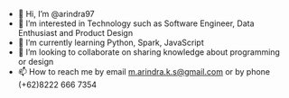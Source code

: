 - 👋 Hi, I’m @arindra97
- 👀 I’m interested in Technology such as Software Engineer, Data Enthusiast and Product Design
- 🌱 I’m currently learning Python, Spark, JavaScript
- 💞️ I’m looking to collaborate on sharing knowledge about programming or design
- 📫 How to reach me by email m.arindra.k.s@gmail.com or by phone (+62)8222 666 7354

<!---
arindra97/arindra97 is a ✨ special ✨ repository because its `README.md` (this file) appears on your GitHub profile.
You can click the Preview link to take a look at your changes.
--->
